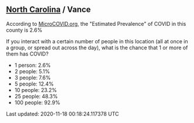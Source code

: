 
## [North Carolina](/united-states/north-carolina) / Vance

According to [MicroCOVID.org](http://microcovid.org),
the "Estimated Prevalence" of COVID in this county is 2.6%

If you interact with a certain number of people in this location
(all at once in a group, or spread out across the day), what is the chance that
1 or more of them has COVID?

- 1 person: 2.6%
- 2 people: 5.1%
- 3 people: 7.6%
- 5 people: 12.4%
- 10 people: 23.2%
- 25 people: 48.3%
- 100 people: 92.9%

Last updated: 2020-11-18 00:18:24.117378 UTC
